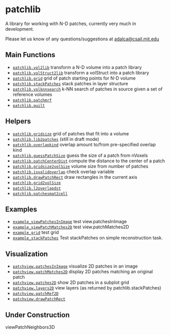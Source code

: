 patchlib
========

A library for working with N-D patches, currently very much in development.

Please let us know of any questions/suggestions at adalca@csail.mit.edu

Main Functions
--------------
- [`patchlib.vol2lib`](src/@patchlib/vol2lib.m) transform a N-D volume into a patch library
- [`patchlib.volStruct2lib`](src/@patchlib/volStruct2lib.m) transform a volStruct into a patch library
- [`patchlib.grid`](src/@patchlib/grid.m) grid of patch starting points for N-D volume
- [`patchlib.stackPatches`](src/@patchlib/stackPatches.m) stack patches in layer structure
- [`patchlib.volknnsearch`](src/@patchlib/volknnsearch.m) k-NN search of patches in source given a set of reference volumes
- [`patchlib.patchmrf`](src/@patchlib/patchmrf.m) 
- [`patchlib.quilt`](src/@patchlib/quilt.m)

Helpers
-------
- [`patchlib.gridsize`](src/@patchlib/gridsize.m) grid of patches that fit into a volume
- [`patchlib.lib2patches`](src/@patchlib/lib2patches.m) (still in draft mode)
- [`patchlib.overlapkind`](src/@patchlib/overlapkind.m) overlap amount to/from pre-specified overlap kind
- [`patchlib.guessPatchSize`](src/@patchlib/guessPatchSize.m) guess the size of a patch from nVoxels
- [`patchlib.patchCenterDist`](src/@patchlib/patchCenterDist.m) compute the distance to the center of a patch
- [`patchlib.gridsize2volSize`](src/@patchlib/gridsize2volSize.m) volume size from number of patches
- [`patchlib.isvalidoverlap`](src/@patchlib/isvalidoverlap.m) check overlap variable
- [`patchlib.drawPatchRect`](src/@patchlib/drawPatchRect.m) draw rectangles in the current axis
- [`patchlib.grid2volSize`](src/@patchlib/grid2volSize.m) 
- [`patchlib.l2overlapdst`](src/@patchlib/l2overlapdst.m)
- [`patchlib.patchesmat2cell`](src/@patchlib/patchesmat2cell.m)

Examples
--------
- [`example_viewPatchesInImage`](testViewPatchesInImage.m) test view.patchesInImage
- [`example_viewPatchMatches2D`](testViewPatchMatches2D.m) test view.patchMatches2D
- [`example_grid`](testGrid.m) test grid
- [`example_stackPatches`](testStackPatches.m) Test stackPatches on simple reconstruction task.

Visualization
-------------
- [`patchview.patchesInImage`](src/@patchview/patchesInImage.m) visualize 2D patches in an image
- [`patchview.patchMatches2D`](src/@patchview/patchMatches2D.m) display 2D patches matching an original patch
- [`patchview.patches2D`](src/@patchview/patches2D.m) show 2D patches in a subplot grid
- [`patchview.layers2D`](src/@patchview/layers2D.m) view layers (as returned by patchlib.stackPatches)
- [`patchview.patchRef2D`](src/@patchview/patchRef2D.m)
- [`patchview.drawPatchRect`](src/@patchview/drawPatchRect.m)


Under Construction
------------------
viewPatchNeighbors3D
